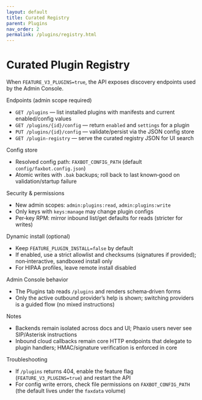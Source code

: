 ```yaml
---
layout: default
title: Curated Registry
parent: Plugins
nav_order: 2
permalink: /plugins/registry.html
---
```


# Curated Plugin Registry

When `FEATURE_V3_PLUGINS=true`, the API exposes discovery endpoints used by the Admin Console.

Endpoints (admin scope required)
- `GET /plugins` — list installed plugins with manifests and current enabled/config values
- `GET /plugins/{id}/config` — return `enabled` and `settings` for a plugin
- `PUT /plugins/{id}/config` — validate/persist via the JSON config store
- `GET /plugin-registry` — serve the curated registry JSON for UI search

Config store
- Resolved config path: `FAXBOT_CONFIG_PATH` (default `config/faxbot.config.json`)
- Atomic writes with `.bak` backups; roll back to last known‑good on validation/startup failure

Security & permissions
- New admin scopes: `admin:plugins:read`, `admin:plugins:write`
- Only keys with `keys:manage` may change plugin configs
- Per‑key RPM: mirror inbound list/get defaults for reads (stricter for writes)

Dynamic install (optional)
- Keep `FEATURE_PLUGIN_INSTALL=false` by default
- If enabled, use a strict allowlist and checksums (signatures if provided); non‑interactive, sandboxed install only
- For HIPAA profiles, leave remote install disabled

Admin Console behavior
- The Plugins tab reads `/plugins` and renders schema‑driven forms
- Only the active outbound provider’s help is shown; switching providers is a guided flow (no mixed instructions)

Notes
- Backends remain isolated across docs and UI; Phaxio users never see SIP/Asterisk instructions
- Inbound cloud callbacks remain core HTTP endpoints that delegate to plugin handlers; HMAC/signature verification is enforced in core

Troubleshooting
- If `/plugins` returns 404, enable the feature flag (`FEATURE_V3_PLUGINS=true`) and restart the API
- For config write errors, check file permissions on `FAXBOT_CONFIG_PATH` (the default lives under the `faxdata` volume)
